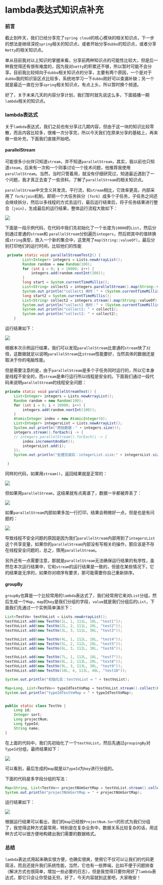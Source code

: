 # lambda表达式知识点补充

### 前言

截止到昨天，我们已经分享完了`spring cloud`的核心模块的相关知识点，下一步的想法是继续深挖`spring`相关的知识点，或者开始分享`dubbo`的知识点，或者分享`Netty`的相关知识点。

单从目前我对以上知识的掌握来看，分享前两种知识点的可能性比较大，但是后一种我觉得还有很有难度的，因为我对`netty`的积累还不够，所以暂时可能不会分享。目前我比较倾向于`dubbo`相关知识点的分享，主要有两个原因，一个是对于`dubbo`我的知识盲区点比较多，系统地学习一下`dubbo`刚好可以查漏补缺；另一个就是最近一直在分享`spring`相关知识点，有点上头，所以暂时换个频道。

好了，关于未来几天的内容分享计划，我们暂时就先说这么多，下面插播一期`lambda`相关的知识点。

### lambda表达式

关于`lambda`表达式，我们之前也有分享过几期内容，但由于这一块的知识比较零散，而且内容比较多，很难一次分享完，所以今天我们在原来分享的基础上，再来做一些补充，下面我们直接开始吧。

#### parallelStream

可能很多小伙伴只知道`stream`，并不知道`parallelStream`，其实，我以前也只知道`steam`，后来有一次和一个同事讨论一个技术问题，他推荐我使用`parallelStream`。当然，当时只管着用，就没有仔细研究过，知道最近遇到了一个问题，我才真正去查了一些资料，了解了`parallelStream`的相关知识点。

`parallelStream`中文含义并发流、平行流，和`stream`相比，它效率更高，内部采用了 `fork/join`机制，即把一个大任务拆分（`fork`）成多个子任务，子任务之间还会继续拆分，然后以多线程的方式去运行，最后运行结束后，将子任务结果进行整合（`join`），生成最后的运行结果，整体运行流程大致如下：

![](
https://syske-pic-bed.oss-cn-hangzhou.aliyuncs.com/imgs/images/20210810125405.png)

下面是一段示例代码，在代码中我们先初始化了一个长度为`10000`的`List`，然后分别通过普通的`stream`和 `parallelStream`分别遍历`integers`，然后把其中的值转换成`string`类型，放入一个新的集合中，这里用了`map(String::valueOf)`，最后分别打印他们的运行时间，比较他们的性能

```java
 private static void parallelStreamTest2() {
        List<Integer> integers = Lists.newArrayList();
        Random random = new Random(100);
        for (int i = 0; i < 10000; i++) {
            integers.add(random.nextInt(100));
        }
        long start = System.currentTimeMillis();
        List<String> collect1 = integers.parallelStream().map(String::valueOf).collect(Collectors.toList());
        System.out.println("collect1 用时：" + (System.currentTimeMillis() - start));
        long start2 = System.currentTimeMillis();
        List<String> collect2 = integers.stream().map(String::valueOf).collect(Collectors.toList());
        System.out.println("collect2 用时：" + (System.currentTimeMillis() - start2));
        System.out.println("collect1: " + collect1);
        System.out.println("collect2: " + collect2);
    }
```

运行结果如下：

![](
https://syske-pic-bed.oss-cn-hangzhou.aliyuncs.com/imgs/images/20210810131046.png)

根据本次示例运行结果，我们可以发现`parallelStream`比普通的`stream`快了`32`倍，这数据就足以说明`parallelStream`比`stream`性能要好，当然具体的数据还是取决于你的电脑性能。

但是需要注意的是，由于`parallelStream`是多个子任务同时运行的，所以它本身是线程不安全的，而`stream`是串行运行所以线程是安全的。下面我们通过一段代码来说明`parallelStream`的线程安全问题：

```java
private static void parallelStreamTest() {
    List<Integer> integers = Lists.newArrayList();
    Random random = new Random(100);
    for (int i = 0; i < 10000; i++) {
        integers.add(random.nextInt(100));
    }
    AtomicInteger index = new AtomicInteger(0);
    List<Integer> integersList = Lists.newArrayList();
    System.out.println("原始数据：" + integers.size());
    integers.stream().forEach(i -> {
    // integers.parallelStream().forEach(i -> {
        index.incrementAndGet();
        integersList.add(i);
    });
    System.out.println("处理完成后：integerList.size:" + integersList.size());

 }
```

同样的代码，如果用`stream()`，返回结果就是正常的：

![](
https://syske-pic-bed.oss-cn-hangzhou.aliyuncs.com/imgs/images/20210810133444.png)

但如果用`parallelStream`，这结果就有点离谱了，数据一半都被弄丢了：

![](
https://syske-pic-bed.oss-cn-hangzhou.aliyuncs.com/imgs/images/20210810133642.png)

如果`parallelStream`内部如果多加一行打印，结果会稍微好一点，但是也是有问题的：

![](
https://syske-pic-bed.oss-cn-hangzhou.aliyuncs.com/imgs/images/20210810133847.png)

导致线程不安全问题的原因是因为我们`parallelStream`内部用到了`integersList`这个共享变量，如果你的`parallelStream`内部没有写相关的操作，那应该是不存在线程安全问题的，总之，慎用`parallelStream`。

另外还有一点需要注意，那就是`parallelStream`无法确保运行结果的有序性，虽然在本次运行结果中，它和`stream`的运行结果是一致的，但是在某些情况下，它的结果是无序的，如果你对顺序有要求，那可能需要你自己重新排序。

#### groupBy

`groupBy`也算是一个比较常用的`lambda`表达式了，我们经常用它来对`List`分组，然后生成一个`Map`，`map`的`key`是我们分组的字段，`value`就是我们分组后的`List`，下面我们先通过一个实例简单演示下：

```java
List<TestVo> testVoList = Lists.newArrayList();
testVoList.add(new TestVo(1L, 1, 111L, 10L, "test1"));
testVoList.add(new TestVo(2L, 2, 111L, 20L, "test2"));
testVoList.add(new TestVo(3L, 3, 111L, 30L, "test3"));

testVoList.add(new TestVo(4L, 1, 112L, 10L, "test4"));
testVoList.add(new TestVo(5L, 2, 112L, 20L, "test5"));
testVoList.add(new TestVo(6L, 3, 112L, 30L, "test6"));

testVoList.add(new TestVo(7L, 1, 113L, 10L, "test7"));
testVoList.add(new TestVo(8L, 2, 113L, 20L, "test8"));
testVoList.add(new TestVo(9L, 3, 113L, 30L, "test9"));
testVoList.add(new TestVo(10L, 4, 113L, 40L, "test10"));

System.out.println("初始化后：testVoList = " + testVoList);

Map<Long, List<TestVo>> typeIdTestVoMap = testVoList.stream().collect(Collectors.groupingBy(TestVo::getTypeId));
System.out.println("typeIdTestVoMap = " + typeIdTestVoMap);


public static class TestVo {
    Long id;
    Integer sort;
    Long projectNum;
    Long typeId;
    String name;
}
```

在上面的代码中，我们先初始化了一个`testVoList`，然后先通过`groupingBy`对`TypeId`分组，最终结果如下：

![](
https://syske-pic-bed.oss-cn-hangzhou.aliyuncs.com/imgs/images/image-20210810204630726.png)

可以看到，最后生成的`map`就是以`TypeId`为`key`进行分组的。

下面的代码是多字段分组的写法：

```java
Map<String, List<TestVo>> projectNUmSortMap = testVoList.stream().collect(Collectors.groupingBy(t -> String.format("%s.%s", t.getProjectNum(), t.getSort())));
System.out.println("projectNUmSortMap = " + projectNUmSortMap);
```

运行结果如下：

![](
https://syske-pic-bed.oss-cn-hangzhou.aliyuncs.com/imgs/images/20210810221832.png)

根据运行结果可以看出，我们的`map`已经按`ProjectNum.Sort`的形式为我们分组了，我觉得这种方式最常用，特别是在复杂业务中，数据关系比较复杂的话，用这种方式可以很方便地构建出我们需要的数据格式。

### 总结

`lambda`表达式用起来确实很方便，也确实很爽，使用它不仅可以让我们的代码更简洁，而且还提升我们系统性能，当然，它也有一些弊端，比如不便于问题排查（解决方式也很简单，增加一些必要的日志），但是我觉得只要你用好了`lambda`表达式，那它只会让你受益无穷。好了，今天内容就到这里吧，大家晚安！
